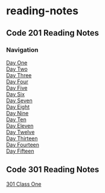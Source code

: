 # reading-notes

## Code 201 Reading Notes

### Navigation
[Day One](class-01.md)<br>
[Day Two](class-02.md)<br>
[Day Three](class-03.md)<br>
[Day Four](class-04.md)<br>
[Day Five](class-05.md)<br>
[Day Six](class-06.md)<br>
[Day Seven](class-07.md)<br>
[Day Eight](class-08.md)<br>
[Day Nine](class-09.md)<br>
[Day Ten](class-10.md)<br>
[Day Eleven](class-11.md)<br>
[Day Twelve](class-12.md)<br>
[Day Thirteen](class-13.md)<br>
[Day Fourteen](class-14.md)<br>
[Day Fifteen](class-15.md)<br>


## Code 301 Reading Notes
[301 Class One](301-class-01.md)<br>
